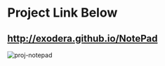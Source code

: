 # Project Link Below
## http://exodera.github.io/NotePad

![proj-notepad](https://user-images.githubusercontent.com/96663869/204744309-2875abf9-148c-41bc-9cbf-11b368216467.jpg)
